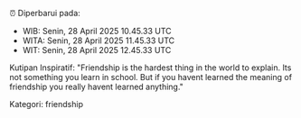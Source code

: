 ⏰ Diperbarui pada:
- WIB: Senin, 28 April 2025 10.45.33 UTC
- WITA: Senin, 28 April 2025 11.45.33 UTC
- WIT: Senin, 28 April 2025 12.45.33 UTC

Kutipan Inspiratif:
"Friendship is the hardest thing in the world to explain. Its not something you learn in school. But if you havent learned the meaning of friendship you really havent learned anything."


Kategori: friendship

